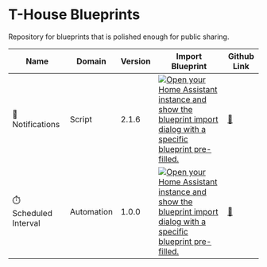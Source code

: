 # T-House Blueprints
Repository for blueprints that is polished enough for public sharing.

| Name | Domain | Version | Import Blueprint | Github Link |
| --- | --- | --- | --- | --- |
| 🔔 Notifications | Script | 2.1.6 | [![Open your Home Assistant instance and show the blueprint import dialog with a specific blueprint pre-filled.](https://my.home-assistant.io/badges/blueprint_import.svg)](https://my.home-assistant.io/redirect/blueprint_import/?blueprint_url=https%3A%2F%2Fgithub.com%2FMB901%2Ft-house-blueprints%2Fblob%2Fmain%2Fnotifications.yaml) | [🔗](https://github.com/MB901/t-house-blueprints/blob/main/notifications.yaml) |
| ⏱️ Scheduled Interval | Automation | 1.0.0 | [![Open your Home Assistant instance and show the blueprint import dialog with a specific blueprint pre-filled.](https://my.home-assistant.io/badges/blueprint_import.svg)](https://my.home-assistant.io/redirect/blueprint_import/?blueprint_url=https%3A%2F%2Fgithub.com%2Fsamuelthng%2Ft-house-blueprints%2Fblob%2Fmain%2Fad_hoc_scheduled_interval.yaml) | [🔗](https://github.com/samuelthng/t-house-blueprints/blob/main/ad_hoc_scheduled_interval.yaml) |
